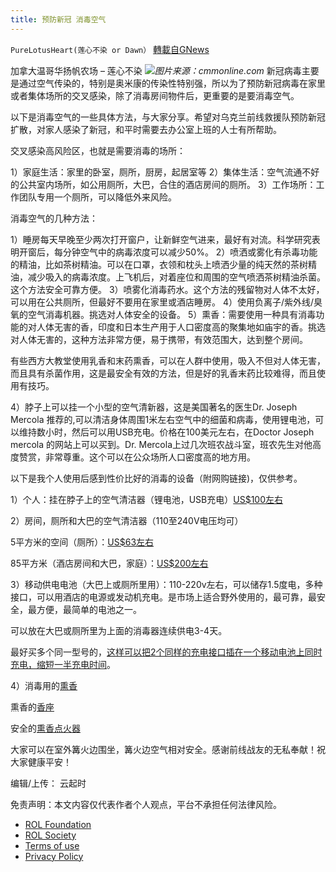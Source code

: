 ```yaml
---
title: 预防新冠 消毒空气
---
```

`PureLotusHeart(莲心不染 or Dawn）` [轉載自GNews](https://gnews.org/zh-hans/2224413/)

加拿大温哥华扬帆农场 – 莲心不染
![](https://assets.gnews.org/wp-content/uploads/2022/03/cmmonline.com_.jpg)*图片来源：cmmonline.com*
新冠病毒主要是通过空气传染的，特别是奥米康的传染性特别强，所以为了预防新冠病毒在家里或者集体场所的交叉感染，除了消毒房间物件后，更重要的是要消毒空气。

以下是消毒空气的一些具体方法，与大家分享。希望对乌克兰前线救援队预防新冠扩散，对家人感染了新冠，和平时需要去办公室上班的人士有所帮助。

交叉感染高风险区，也就是需要消毒的场所：

1）家庭生活：家里的卧室，厕所，厨房，起居室等
2）集体生活：空气流通不好的公共室内场所，如公用厕所，大巴，合住的酒店房间的厕所。
3）工作场所：工作团队专用一个厕所，可以降低外来风险。

消毒空气的几种方法：

1）睡房每天早晚至少两次打开窗户，让新鲜空气进来，最好有对流。科学研究表明开窗后，每分钟空气中的病毒浓度可以减少50%。
2）喷洒或雾化有杀毒功能的精油，比如茶树精油。可以在口罩，衣领和枕头上喷洒少量的纯天然的茶树精油，减少吸入的病毒浓度。上飞机后，对着座位和周围的空气喷洒茶树精油杀菌。这个方法安全可靠方便。
3）喷雾化消毒药水。这个方法的残留物对人体不太好，可以用在公共厕所，但最好不要用在家里或酒店睡房。
4）使用负离子/紫外线/臭氧的空气消毒机器。挑选对人体安全的设备。
5）熏香：需要使用一种具有消毒功能的对人体无害的香，印度和日本生产用于人口密度高的聚集地如庙宇的香。挑选对人体无害的，这种方法非常方便，易于携带，有效范围大，达到整个房间。

有些西方大教堂使用乳香和末药熏香，可以在人群中使用，吸入不但对人体无害，而且具有杀菌作用，这是最安全有效的方法，但是好的乳香末药比较难得，而且使用有技巧。

4）脖子上可以挂一个小型的空气清新器，这是美国著名的医生Dr. Joseph Mercola 推荐的,可以清洁身体周围1米左右空气中的细菌和病毒，使用锂电池，可以维持数小时，然后可以用USB充电。价格在100美元左右，在Doctor Joseph mercola 的网站上可以买到。Dr. Mercola上过几次班农战斗室，班农先生对他高度赞赏，非常尊重。这个可以在公众场所人口密度高的地方用。

以下是我个人使用后感到性价比好的消毒的设备（附网购链接)，仅供参考。

1）个人：挂在脖子上的空气清洁器（锂电池，USB充电）[US$100左右](https://www.mercolamarket.com/product/2837/1/personal-air-purifier-1-unit)

2）房间，厕所和大巴的空气清洁器（110至240V电压均可）

5平方米的空间（厕所）：[US$63左右](https://www.mercolamarket.com/product/2019/1/room-air-purifier)

85平方米（酒店房间和大巴，家庭）：[US$200左右](https://www.mercolamarket.com/product/2836/1/tabletop-air-purifier-1-unit)

3）移动供电电池（大巴上或厕所里用）：110-220v左右，可以储存1.5度电，多种接口，可以用酒店的电源或发动机充电。是市场上适合野外使用的，最可靠，最安全，最方便，最简单的电池之一。

可以放在大巴或厕所里为上面的消毒器连续供电3-4天。

最好买多个同一型号的，[这样可以把2个同样的充电接口插在一个移动电池上同时充电，缩短一半充电时间](https://www.amazon.com/Jackery-Portable-Explorer-Generator-Overlanding/dp/B09GK7SXHM?ref_=ast_sto_dp)。

4）消毒用的[熏香](https://www.amazon.com/Sai-Baba-Nag-Champa-Purification/dp/B07DMHQ4RQ/ref=sxin_14_ac_d_rm_mod_primary_new?ac_md=1-1-c2F0eWEgc2FpIGJhYmEgbmFnY2hhbXBh-ac_d_rm_rm_rm&amp;cv_ct_cx=Satya+Sai+Baba&amp;keywords=Satya+Sai+Baba&amp;pd_rd_i=B07DMHQ4RQ&amp;pd_rd_r=a7661502-8790-434a-bee7-99e8b8977918&amp;pd_rd_w=bc9pP&amp;pd_rd_wg=FaxHq&amp;pf_rd_p=1dcacca2-86c1-44b6-b509-8cf93960a908&amp;pf_rd_r=V8X1734CWPMV4WCABQ01&amp;psc=1&amp;qid=1647709560&amp;sbo=RZvfv%2F%2FHxDF%2BO5021pAnSA%3D%3D&amp;sr=1-2-12d4272d-8adb-4121-8624-135149aa9081)

熏香的[香座](https://www.amazon.com/Wooden-Incense-Handmade-Utilities-Accessories/dp/B09MQC83XF/ref=sr_1_14_sspa?crid=N9BFUF8P28DC&amp;keywords=Incense%2BSticks%2BHolder%2BBamboo&amp;qid=1647709779&amp;s=home-garden&amp;sprefix=incense%2Bsticks%2Bholder%2Bbamboo%2Cgarden%2C69&amp;sr=1-14-spons&amp;spLa=ZW5jcnlwdGVkUXVhbGlmaWVyPUEzVUdDRjQwS1lKWTlaJmVuY3J5cHRlZElkPUEwOTAyMzczMklTUE5ROU5GNlpEViZlbmNyeXB0ZWRBZElkPUEwNjc2NzQwMkdSTllFUlE5OEtVSSZ3aWRnZXROYW1lPXNwX210ZiZhY3Rpb249Y2xpY2tSZWRpcmVjdCZkb05vdExvZ0NsaWNrPXRydWU&amp;th=1)

安全的[熏香点火器](https://www.amazon.com/dp/B003IJHYJU/ref=cm_sw_r_awdo_M1H9X0R7190SB5WZ8C27)

大家可以在室外篝火边围坐，篝火边空气相对安全。感谢前线战友的无私奉献！祝大家健康平安！

编辑/上传： 云起时

 

免责声明：本文内容仅代表作者个人观点，平台不承担任何法律风险。

- [ROL Foundation](https://rolfoundation.org/)
- [ROL Society](https://rolsociety.org/)
- [Terms of use](https://gnews.org/terms-of-use-3/)
- [Privacy Policy](https://gnews.org/privacy-policy/)
